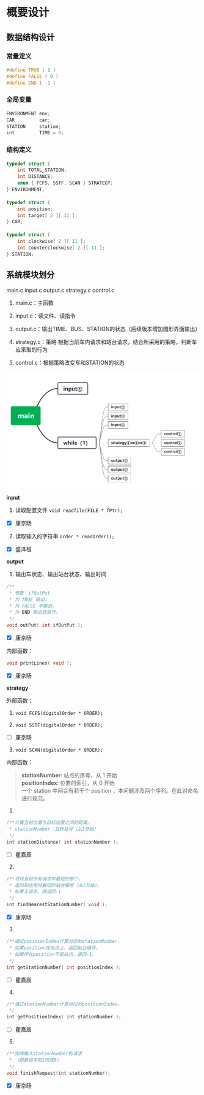 # 概要设计

## 数据结构设计

### 常量定义

```c
#define TRUE ( 1 )
#define FALSE ( 0 )
#define END ( -1 )
```

### 全局变量

```c
ENVIRONMENT env;
CAR         car;
STATION     station;
int         TIME = 0;
```

### 结构定义

```c
typedef struct {
    int TOTAL_STATION;
    int DISTANCE;
    enum { FCFS, SSTF, SCAN } STRATEGY;
} ENVIRONMENT;

typedef struct {
    int position;
    int target[ 2 ][ 11 ];
} CAR;

typedef struct {
    int clockwise[ 2 ][ 11 ];
    int counterclockwise[ 2 ][ 11 ];
} STATION;
```

## 系统模块划分

main.c input.c output.c strategy.c control.c

1. main.c：主函数

2. input.c：读文件、读指令

3. output.c：输出TIME、BUS、STATION的状态（后续版本增加图形界面输出）

4. strategy.c：策略
   根据当前车内请求和站台请求，结合所采用的策略，判断车应采取的行为

5. control.c：根据策略改变车和STATION的状态

![1221652012089_.pic.jpg](概要设计_assets/62a6296dcd1d5ae39a9acf5b915fe2247040e103.jpg)

**input**

1. 读取配置文件
   `void readfile(FILE * fPtr);`
- [x] 康京旸

2. 读取输入的字符串
   `order * readOrder();`
- [x] 盛泽桓

**output**

1. 输出车状态、输出站台状态、输出时间
```c
/**
 * 参数：ifOutPut
 * 为 TRUE 输出，
 * 为 FALSE 不输出，
 * 为 END 输出结束行。
 */
void outPut( int ifOutPut );
```
- [x] 康京旸

内部函数：

```c
void printLines( void );
```
- [x] 康京旸

**strategy**

外部函数：

1. `void FCFS(digitalOrder * ORDER);`

2. `void SSTF(digitalOrder * ORDER);`
- [ ] 康京旸

3. `void SCAN(digitalOrder * ORDER);`

内部函数：

> **stationNumber**: 站点的序号，从 1 开始  
> **positionIndex**: 位置的索引，从 0 开始  
> 一个 station 中间会有若干个 position ，本问题涉及两个序列。在此对命名进行规范。

1. 

```c
/**计算当前位置与目标位置之间的距离。
 * stationNumber：目标站号（从1开始）
 */
int stationDistance( int stationNumber );
```
- [ ] 瞿嘉辰

2. 
```c
/**寻找当前所有请求中最短的那个，
 * 返回到达用时最短的站台编号（从1开始）。
 * 如果无请求，就返回-1
 */
int findNearestStationNumber( void );
```
- [x] 康京旸

3. 
```c
/**通过positionIndex计算对应的stationNumber，
 * 如果position在站点上，返回站台编号，
 * 如果所在position不是站点，返回-1。
 */
int getStationNumber( int positionIndex );
```
- [ ] 瞿嘉辰

4. 
```c
/**通过stationNumber计算对应的positionIndex，
 */
int getPositionIndex( int stationNumber );
```
- [ ] 瞿嘉辰

5.
```c
/**完成输入stationNumber的请求
 * （把数组中的1改成0）
 */
void finishRequest(int stationNumber);
```

- [x] 康京旸


